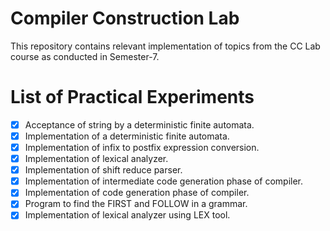 # Compiler Construction Lab
This repository contains relevant implementation of topics from the CC Lab course as conducted in Semester-7.

# List of Practical Experiments

- [x] Acceptance of string by a deterministic finite automata.
- [x] Implementation of a deterministic finite automata.
- [x] Implementation of infix to postfix expression conversion.
- [x] Implementation of lexical analyzer.
- [x] Implementation of shift reduce parser.
- [x] Implementation of intermediate code generation phase of compiler.
- [x] Implementation of code generation phase of compiler.
- [x] Program to find the FIRST and FOLLOW in a grammar.
- [x] Implementation of lexical analyzer using LEX tool.